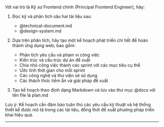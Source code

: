 Với vai trò là Kỹ sư Frontend chính (Principal Frontend Engineer), hãy:

1. Đọc kỹ và phân tích sâu hai tài liệu sau:
   - @technical-document.md
   - @design-system.md

2. Dựa trên phân tích, hãy tạo một kế hoạch phát triển chi tiết để hoàn thành ứng dụng web, bao gồm:
   - Phân tích yêu cầu và phạm vi công việc
   - Kiến trúc và cấu trúc dự án đề xuất
   - Chia nhỏ công việc thành các sprint với các mục tiêu cụ thể
   - Ước tính thời gian cho mỗi sprint
   - Các công nghệ và thư viện sẽ sử dụng
   - Các thách thức tiềm ẩn và giải pháp đề xuất

3. Tạo kế hoạch theo định dạng Markdown và lưu vào thư mục @docs với tên file là plan.md

Lưu ý: Kế hoạch cần đảm bảo tuân thủ các yêu cầu kỹ thuật và hệ thống thiết kế được mô tả trong các tài liệu, đồng thời đề xuất phương pháp triển khai hiệu quả.

----

